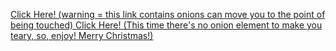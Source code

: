 <a href="hbd.html"> Click Here! (warning = this link contains onions can move you to the point of being touched) </a>
<a href="index.html"> Click Here! (This time there's no onion element to make you teary, so, enjoy! Merry Christmas!) </a>
